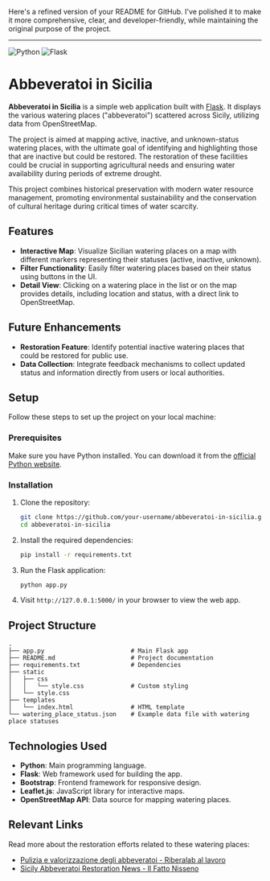 Here's a refined version of your README for GitHub. I've polished it to make it more comprehensive, clear, and developer-friendly, while maintaining the original purpose of the project.

---

![Python](https://img.shields.io/badge/python-3670A0?style=for-the-badge&logo=python&logoColor=ffdd54) ![Flask](https://img.shields.io/badge/flask-%23000.svg?style=for-the-badge&logo=flask&logoColor=white)

# Abbeveratoi in Sicilia

**Abbeveratoi in Sicilia** is a simple web application built with [Flask](https://flask.palletsprojects.com/en/3.0.x/). It displays the various watering places ("abbeveratoi") scattered across Sicily, utilizing data from OpenStreetMap.

The project is aimed at mapping active, inactive, and unknown-status watering places, with the ultimate goal of identifying and highlighting those that are inactive but could be restored. The restoration of these facilities could be crucial in supporting agricultural needs and ensuring water availability during periods of extreme drought. 

This project combines historical preservation with modern water resource management, promoting environmental sustainability and the conservation of cultural heritage during critical times of water scarcity.

## Features

- **Interactive Map**: Visualize Sicilian watering places on a map with different markers representing their statuses (active, inactive, unknown).
- **Filter Functionality**: Easily filter watering places based on their status using buttons in the UI.
- **Detail View**: Clicking on a watering place in the list or on the map provides details, including location and status, with a direct link to OpenStreetMap.

## Future Enhancements

- **Restoration Feature**: Identify potential inactive watering places that could be restored for public use.
- **Data Collection**: Integrate feedback mechanisms to collect updated status and information directly from users or local authorities.

## Setup

Follow these steps to set up the project on your local machine:

### Prerequisites

Make sure you have Python installed. You can download it from the [official Python website](https://www.python.org/downloads/).

### Installation

1. Clone the repository:
   ```bash
   git clone https://github.com/your-username/abbeveratoi-in-sicilia.git
   cd abbeveratoi-in-sicilia
   ```

2. Install the required dependencies:
   ```bash
   pip install -r requirements.txt
   ```

3. Run the Flask application:
   ```bash
   python app.py
   ```

4. Visit `http://127.0.0.1:5000/` in your browser to view the web app.

## Project Structure

```
.
├── app.py                        # Main Flask app
├── README.md                     # Project documentation
├── requirements.txt              # Dependencies
├── static
│   ├── css
│   │   └── style.css             # Custom styling
│   └── style.css
├── templates
│   └── index.html                # HTML template
└── watering_place_status.json    # Example data file with watering place statuses
```

## Technologies Used

- **Python**: Main programming language.
- **Flask**: Web framework used for building the app.
- **Bootstrap**: Frontend framework for responsive design.
- **Leaflet.js**: JavaScript library for interactive maps.
- **OpenStreetMap API**: Data source for mapping watering places.

## Relevant Links

Read more about the restoration efforts related to these watering places:

- [Pulizia e valorizzazione degli abbeveratoi - Riberalab al lavoro](https://www.risoluto.it/notizie-ribera/pulizia-e-valorizzazione-degli-abbeveratoi-riberalab-al-lavoro/)
- [Sicily Abbeveratoi Restoration News - Il Fatto Nisseno](https://www.ilfattonisseno.it/2024/07/848488/)

